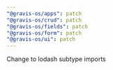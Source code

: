 ```yaml
---
"@gravis-os/apps": patch
"@gravis-os/crud": patch
"@gravis-os/fields": patch
"@gravis-os/form": patch
"@gravis-os/ui": patch
---
```


Change to lodash subtype imports
